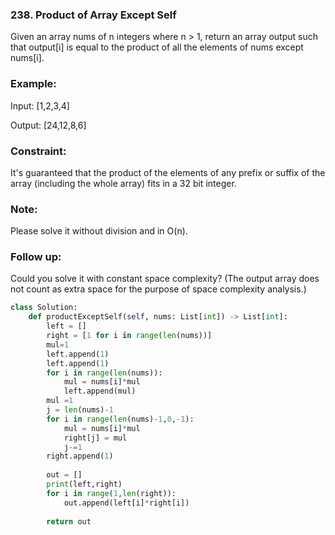 ### 238. Product of Array Except Self

Given an array nums of n integers where n > 1,  return an array output such that output[i] is equal to the product of all the elements of nums except nums[i].

### Example:
Input:  [1,2,3,4]

Output: [24,12,8,6]
### Constraint: 
It's guaranteed that the product of the elements of any prefix or suffix of the array (including the whole array) fits in a 32 bit integer.

### Note:
Please solve it without division and in O(n).

### Follow up:
Could you solve it with constant space complexity? (The output array does not count as extra space for the purpose of space complexity analysis.)

```python
class Solution:
    def productExceptSelf(self, nums: List[int]) -> List[int]:
        left = []
        right = [1 for i in range(len(nums))]
        mul=1
        left.append(1)
        left.append(1)
        for i in range(len(nums)):
            mul = nums[i]*mul
            left.append(mul)
        mul =1
        j = len(nums)-1
        for i in range(len(nums)-1,0,-1):
            mul = nums[i]*mul
            right[j] = mul
            j-=1
        right.append(1)
        
        out = []
        print(left,right)
        for i in range(1,len(right)):
            out.append(left[i]*right[i])
        
        return out
  ```
  
